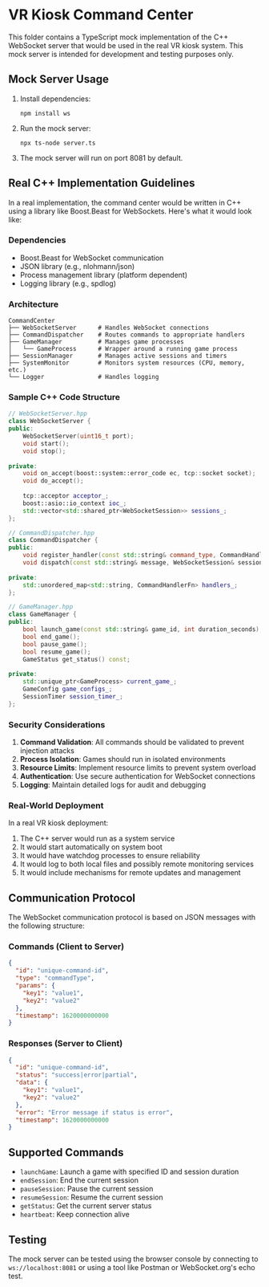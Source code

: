 
# VR Kiosk Command Center

This folder contains a TypeScript mock implementation of the C++ WebSocket server that would be used in the real VR kiosk system. This mock server is intended for development and testing purposes only.

## Mock Server Usage

1. Install dependencies:
   ```
   npm install ws
   ```

2. Run the mock server:
   ```
   npx ts-node server.ts
   ```

3. The mock server will run on port 8081 by default.

## Real C++ Implementation Guidelines

In a real implementation, the command center would be written in C++ using a library like Boost.Beast for WebSockets. Here's what it would look like:

### Dependencies

- Boost.Beast for WebSocket communication
- JSON library (e.g., nlohmann/json)
- Process management library (platform dependent)
- Logging library (e.g., spdlog)

### Architecture

```
CommandCenter
├── WebSocketServer      # Handles WebSocket connections
├── CommandDispatcher    # Routes commands to appropriate handlers
├── GameManager          # Manages game processes
│   └── GameProcess      # Wrapper around a running game process
├── SessionManager       # Manages active sessions and timers
├── SystemMonitor        # Monitors system resources (CPU, memory, etc.)
└── Logger               # Handles logging
```

### Sample C++ Code Structure

```cpp
// WebSocketServer.hpp
class WebSocketServer {
public:
    WebSocketServer(uint16_t port);
    void start();
    void stop();
    
private:
    void on_accept(boost::system::error_code ec, tcp::socket socket);
    void do_accept();
    
    tcp::acceptor acceptor_;
    boost::asio::io_context ioc_;
    std::vector<std::shared_ptr<WebSocketSession>> sessions_;
};

// CommandDispatcher.hpp
class CommandDispatcher {
public:
    void register_handler(const std::string& command_type, CommandHandlerFn handler);
    void dispatch(const std::string& message, WebSocketSession& session);
    
private:
    std::unordered_map<std::string, CommandHandlerFn> handlers_;
};

// GameManager.hpp
class GameManager {
public:
    bool launch_game(const std::string& game_id, int duration_seconds);
    bool end_game();
    bool pause_game();
    bool resume_game();
    GameStatus get_status() const;
    
private:
    std::unique_ptr<GameProcess> current_game_;
    GameConfig game_configs_;
    SessionTimer session_timer_;
};
```

### Security Considerations

1. **Command Validation**: All commands should be validated to prevent injection attacks
2. **Process Isolation**: Games should run in isolated environments
3. **Resource Limits**: Implement resource limits to prevent system overload
4. **Authentication**: Use secure authentication for WebSocket connections
5. **Logging**: Maintain detailed logs for audit and debugging

### Real-World Deployment

In a real VR kiosk deployment:

1. The C++ server would run as a system service
2. It would start automatically on system boot
3. It would have watchdog processes to ensure reliability
4. It would log to both local files and possibly remote monitoring services
5. It would include mechanisms for remote updates and management

## Communication Protocol

The WebSocket communication protocol is based on JSON messages with the following structure:

### Commands (Client to Server)

```json
{
  "id": "unique-command-id",
  "type": "commandType",
  "params": {
    "key1": "value1",
    "key2": "value2"
  },
  "timestamp": 1620000000000
}
```

### Responses (Server to Client)

```json
{
  "id": "unique-command-id",
  "status": "success|error|partial",
  "data": {
    "key1": "value1",
    "key2": "value2"
  },
  "error": "Error message if status is error",
  "timestamp": 1620000000000
}
```

## Supported Commands

- `launchGame`: Launch a game with specified ID and session duration
- `endSession`: End the current session
- `pauseSession`: Pause the current session
- `resumeSession`: Resume the current session
- `getStatus`: Get the current server status
- `heartbeat`: Keep connection alive

## Testing

The mock server can be tested using the browser console by connecting to `ws://localhost:8081` or using a tool like Postman or WebSocket.org's echo test.
